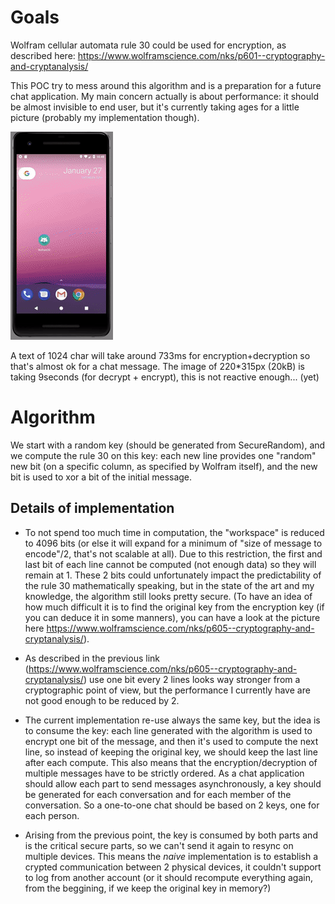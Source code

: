 # Goals
Wolfram cellular automata rule 30 could be used for encryption, as described here: 
https://www.wolframscience.com/nks/p601--cryptography-and-cryptanalysis/

This POC try to mess around this algorithm and is a preparation for a future chat application. My main concern actually is about performance: it should be almost invisible to end user, but it's currently taking ages for a little picture (probably my implementation though).


![Demo of performance](art/demo.gif)

A text of 1024 char will take around 733ms for encryption+decryption so that's almost ok for a chat message. The image of 220*315px (20kB) is taking 9seconds (for decrypt + encrypt), this is not reactive enough... (yet)

# Algorithm

We start with a random key (should be generated from SecureRandom), and we compute the rule 30 on this key: 
each new line provides one "random" new bit (on a specific column, as specified by Wolfram itself), and the new bit is used to xor a bit of the initial message.

## Details of implementation
- To not spend too much time in computation, the "workspace" is reduced to 4096 bits
(or else it will expand for a minimum of "size of message to encode"/2, that's not scalable at all).
Due to this restriction, the first and last bit of each line cannot be computed (not enough data) so they will remain at 1.
These 2 bits could unfortunately impact the predictability of the rule 30 mathematically speaking, but in the state of the art and my knowledge,
the algorithm still looks pretty secure.
(To have an idea of how much difficult it is to find the original key from the encryption key (if you can deduce it in some manners),
you can have a look at the picture here https://www.wolframscience.com/nks/p605--cryptography-and-cryptanalysis/).

- As described in the previous link (https://www.wolframscience.com/nks/p605--cryptography-and-cryptanalysis/) use one bit every 2 lines
looks way stronger from a cryptographic point of view, but the performance I currently have are not good enough to be reduced by 2.

- The current implementation re-use always the same key, but the idea is to consume the key:
each line generated with the algorithm is used to encrypt one bit of the message, and then it's used to compute the next line,
so instead of keeping the original key, we should keep the last line after each compute.
This also means that the encryption/decryption of multiple messages have to be strictly ordered.
As a chat application should allow each part to send messages asynchronously, a key should be generated for each conversation and for each member of the conversation.
So a one-to-one chat should be based on 2 keys, one for each person.

- Arising from the previous point, the key is consumed by both parts and is the critical secure parts, so we can't send it again to resync on multiple devices.
This means the *naive* implementation is to establish a crypted communication between 2 physical devices, it couldn't support to log from another account 
(or it should recompute everything again, from the beggining, if we keep the original key in memory?)

